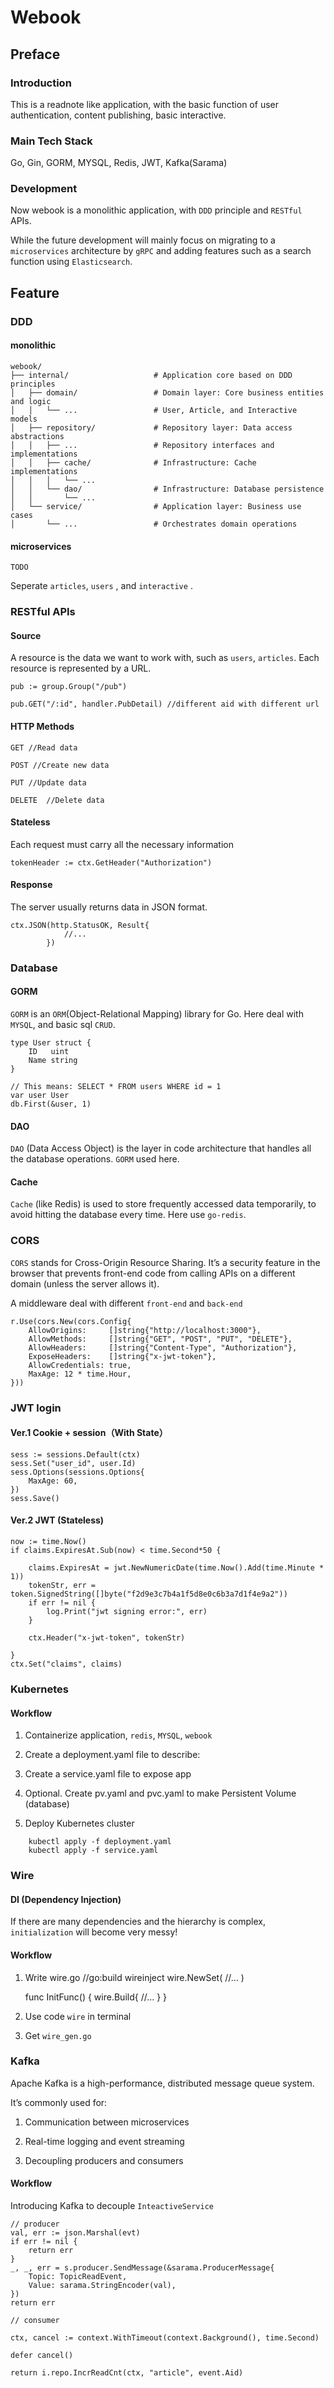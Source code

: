 # Webook
## Preface

### Introduction
This is a readnote like application, with the basic function of user authentication, content publishing, basic interactive.

### Main Tech Stack
Go, Gin, GORM, MYSQL, Redis, JWT, Kafka(Sarama)

### Development
Now webook is a monolithic application, with `DDD` principle and `RESTful` APIs.

While the future development will mainly focus on migrating to a `microservices` architecture by `gRPC` and adding features such as a search function using `Elasticsearch`.

## Feature
### DDD
#### monolithic

    webook/
    ├── internal/                   # Application core based on DDD principles
    │   ├── domain/                 # Domain layer: Core business entities and logic
    │   │   └── ...                 # User, Article, and Interactive models
    │   ├── repository/             # Repository layer: Data access abstractions
    │   │   ├── ...                 # Repository interfaces and implementations
    │   │   ├── cache/              # Infrastructure: Cache implementations
    │   │   │   └── ...
    │   │   └── dao/                # Infrastructure: Database persistence
    │   │       └── ...
    │   └── service/                # Application layer: Business use cases
    │       └── ...                 # Orchestrates domain operations

#### microservices

`TODO`

Seperate `articles`, `users` , and `interactive` .

### RESTful APIs
#### Source
A resource is the data we want to work with, such as `users`, `articles`.
Each resource is represented by a URL.
    
    pub := group.Group("/pub")

	pub.GET("/:id", handler.PubDetail) //different aid with different url
#### HTTP Methods
    GET //Read data

    POST //Create new data

    PUT //Update data

    DELETE  //Delete data

#### Stateless
Each request must carry all the necessary information 

    tokenHeader := ctx.GetHeader("Authorization")


#### Response
The server usually returns data in JSON format.


    ctx.JSON(http.StatusOK, Result{
                //...
            })

### Database
#### GORM
`GORM` is an `ORM`(Object-Relational Mapping) library for Go. Here deal with `MYSQL`, and basic sql `CRUD`.

    type User struct {
        ID   uint
        Name string
    }

    // This means: SELECT * FROM users WHERE id = 1
    var user User
    db.First(&user, 1) 

#### DAO
`DAO` (Data Access Object) is the layer in code architecture that handles all the database operations. `GORM` used here.
#### Cache
`Cache` (like Redis) is used to store frequently accessed data temporarily, to avoid hitting the database every time. Here use `go-redis`.


### CORS

`CORS` stands for Cross-Origin Resource Sharing. It’s a security feature in the browser that prevents front-end code from calling APIs on a different domain (unless the server allows it).

A middleware deal with different `front-end` and `back-end`


    r.Use(cors.New(cors.Config{
        AllowOrigins:     []string{"http://localhost:3000"},
        AllowMethods:     []string{"GET", "POST", "PUT", "DELETE"},
        AllowHeaders:     []string{"Content-Type", "Authorization"},
        ExposeHeaders:    []string{"x-jwt-token"},
        AllowCredentials: true,
        MaxAge: 12 * time.Hour,
    }))


### JWT login
#### Ver.1 Cookie + session（With State）

	sess := sessions.Default(ctx)
	sess.Set("user_id", user.Id)
	sess.Options(sessions.Options{
		MaxAge: 60,
	})
	sess.Save()

#### Ver.2 JWT (Stateless)

    now := time.Now()
    if claims.ExpiresAt.Sub(now) < time.Second*50 {

        claims.ExpiresAt = jwt.NewNumericDate(time.Now().Add(time.Minute * 1))
        tokenStr, err = token.SignedString([]byte("f2d9e3c7b4a1f5d8e0c6b3a7d1f4e9a2"))
        if err != nil {
            log.Print("jwt signing error:", err)
        }

        ctx.Header("x-jwt-token", tokenStr)

    }
    ctx.Set("claims", claims)


### Kubernetes

#### Workflow
1. Containerize application, `redis`, `MYSQL`, `webook`

2. Create a deployment.yaml file to describe:

3. Create a service.yaml file to expose app 

4. Optional. Create pv.yaml and pvc.yaml to make Persistent Volume (database)

5. Deploy Kubernetes cluster
```
    kubectl apply -f deployment.yaml
    kubectl apply -f service.yaml
```


### Wire

#### DI (Dependency Injection)
If there are many dependencies and the hierarchy is complex, `initialization` will become very messy!


#### Workflow
1. Write wire.go
    //go:build wireinject
    wire.NewSet( 
        //...
    )

    func InitFunc() {
        wire.Build{
            //...
        }
    }

2. Use code `wire` in terminal
3. Get `wire_gen.go`

### Kafka

Apache Kafka is a high-performance, distributed message queue system.

It’s commonly used for:
1. Communication between microservices

2. Real-time logging and event streaming

3. Decoupling producers and consumers

#### Workflow

Introducing Kafka to decouple `InteactiveService`
```
// producer 
val, err := json.Marshal(evt)
if err != nil {
    return err
}
_, _, err = s.producer.SendMessage(&sarama.ProducerMessage{
    Topic: TopicReadEvent,
    Value: sarama.StringEncoder(val),
})
return err
```
```
// consumer

ctx, cancel := context.WithTimeout(context.Background(), time.Second)

defer cancel()

return i.repo.IncrReadCnt(ctx, "article", event.Aid)
```




